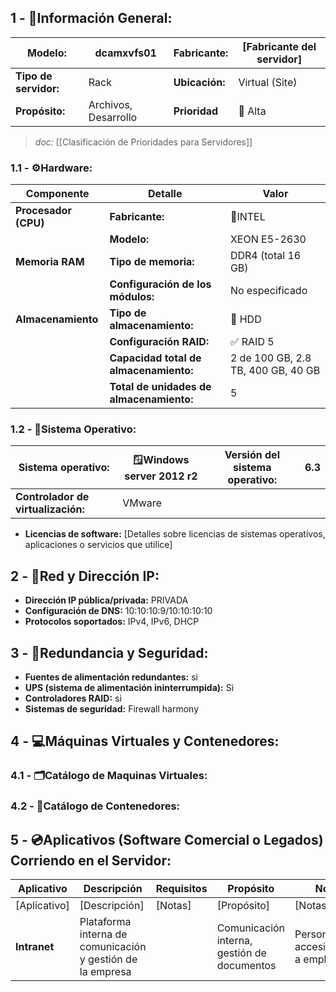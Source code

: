 ## **1 - 📓Información General:**

| **Modelo:**           | dcamxvfs01           | Fabricante:    | [Fabricante del servidor] |
| --------------------- | -------------------- | -------------- | ------------------------- |
| **Tipo de servidor:** | Rack                 | **Ubicación:** | Virtual (Site)            |
| **Propósito:**        | Archivos, Desarrollo | **Prioridad**  | 🔴 Alta  <br>             |
> _doc:_ [[Clasificación de Prioridades para Servidores]]
> 
### **1.1 - ⚙️Hardware:**

| **Componente**       | **Detalle**                              | **Valor**                          |
| -------------------- | ---------------------------------------- | ---------------------------------- |
| **Procesador (CPU)** | **Fabricante:**                          | 🔹INTEL                            |
|                      | **Modelo:**                              | XEON E5-2630                       |
| **Memoria RAM**      | **Tipo de memoria:**                     | DDR4  (total 16 GB)                |
|                      | **Configuración de los módulos:**        | No especificado                    |
| **Almacenamiento**   | **Tipo de almacenamiento:**              | 💾 HDD                             |
|                      | **Configuración RAID:**                  | ✅ RAID 5                           |
|                      | **Capacidad total de almacenamiento:**   | 2 de 100 GB, 2.8 TB, 400 GB, 40 GB |
|                      | **Total de unidades de almacenamiento:** | 5                                  |

### **1.2 - 🐧Sistema Operativo:**

| **Sistema operativo:**             | 🪟Windows server 2012 r2 | **Versión del sistema operativo:** | 6.3 |
| ---------------------------------- | ------------------------ | ---------------------------------- | --- |
| **Controlador de virtualización:** | VMware                   |                                    |     |
- **Licencias de software:** [Detalles sobre licencias de sistemas operativos, aplicaciones o servicios que utilice]

## **2 - 🛜Red y Dirección IP:**
- **Dirección IP pública/privada:** PRIVADA
- **Configuración de DNS:** 10:10:10:9/10:10:10:10
- **Protocolos soportados:** IPv4, IPv6, DHCP

## **3 - 🔐Redundancia y Seguridad:**
- **Fuentes de alimentación redundantes:** si
- **UPS (sistema de alimentación ininterrumpida):** Si
- **Controladores RAID:** si
- **Sistemas de seguridad:** Firewall harmony

## **4 - 💻Máquinas Virtuales y Contenedores:**

### **4.1 - 🗂️Catálogo de Maquinas Virtuales:**

### **4.2 - 📁Catálogo de Contenedores:**


## **5 - 💿Aplicativos (Software Comercial o Legados) Corriendo en el Servidor:**

| **Aplicativo** | **Descripción**                                            | Requisitos | **Propósito**                               | **Notas**                                 |
| -------------- | ---------------------------------------------------------- | ---------- | ------------------------------------------- | ----------------------------------------- |
| [Aplicativo]   | [Descripción]                                              | [Notas]    | [Propósito]                                 | [Notas]                                   |
| **Intranet**   | Plataforma interna de comunicación y gestión de la empresa |            | Comunicación interna, gestión de documentos | Personalizado, accesible solo a empleados |
